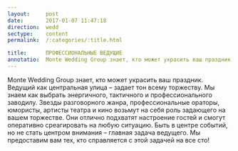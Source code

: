 ```yaml
---
layout:     post
date:       2017-01-07 11:47:18
direction:  wedd
sectype:    content
permalink:  /:categories/:title.html

title:      ПРОФЕССИОНАЛЬНЫЕ ВЕДУЩИЕ             
annotatio:  Monte Wedding Group знает, кто может украсить ваш праздник. Ведущий как центральная улица – задает тон всему торжеству. Мы знаем как выбрать энергичного, тактичного и профессионального заводилу. Звезды разговорного жанра, профессиональные ораторы, юмористы, артисты театра и кино возьмут на себя роль задающего на вашем торжестве. Они отлично подхватят настроение гостей и смогут оперативно среагировать на любую ситуацию. Быть в центре событий, но не стать центром внимания – главная задача ведущего. Мы предоставим вам тех, кто справляется с этой задачей на все сто!  
---
```


Monte Wedding Group знает, кто может украсить ваш праздник. Ведущий как центральная улица – задает тон всему торжеству. Мы знаем как выбрать энергичного, тактичного и профессионального заводилу. Звезды разговорного жанра, профессиональные ораторы, юмористы, артисты театра и кино возьмут на себя роль задающего на вашем торжестве. Они отлично подхватят настроение гостей и смогут оперативно среагировать на любую ситуацию. Быть в центре событий, но не стать центром внимания – главная задача ведущего. Мы предоставим вам тех, кто справляется с этой задачей на все сто! 
